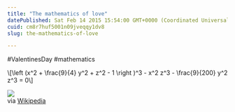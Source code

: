 ```yaml
---
title: "The mathematics of love"
datePublished: Sat Feb 14 2015 15:54:00 GMT+0000 (Coordinated Universal Time)
cuid: cm8r7huf5001n09jveqqy1dv8
slug: the-mathematics-of-love

---
```



#ValentinesDay #mathematics

\\\[\\left (x^2 + \\frac{9}{4} y^2 + z^2 - 1 \\right )^3 - x^2 z^3 - \\frac{9}{200} y^2 z^3 = 0\\\]

![](https://cdn.hashnode.com/res/hashnode/image/upload/v1743071044317/f3c0a72e-f232-46dd-8e5d-2dd3f8f19130.gif)  
via [Wikipedia](https://twitter.com/Wikipedia/status/564996530545778688)
